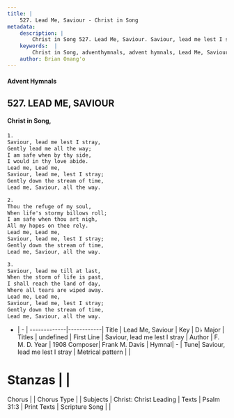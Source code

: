 ```yaml
---
title: |
    527. Lead Me, Saviour - Christ in Song
metadata:
    description: |
        Christ in Song 527. Lead Me, Saviour. Saviour, lead me lest I stray, Gently lead me all the way; I am safe when by thy side, I would in thy love abide. Lead me, Lead me,  Saviour, lead me, lest I stray; Gently down the stream of time, Lead me, Saviour, all the way.
    keywords:  |
        Christ in Song, adventhymnals, advent hymnals, Lead Me, Saviour, Saviour, lead me lest I stray. 
    author: Brian Onang'o
---
```


#### Advent Hymnals
## 527. LEAD ME, SAVIOUR
####  Christ in Song,

```txt
1.
Saviour, lead me lest I stray,
Gently lead me all the way;
I am safe when by thy side,
I would in thy love abide.
Lead me, Lead me, 
Saviour, lead me, lest I stray;
Gently down the stream of time,
Lead me, Saviour, all the way.

2.
Thou the refuge of my soul,
When life's stormy billows roll;
I am safe when thou art nigh,
All my hopes on thee rely.
Lead me, Lead me, 
Saviour, lead me, lest I stray;
Gently down the stream of time,
Lead me, Saviour, all the way.

3.
Saviour, lead me till at last,
When the storm of life is past,
I shall reach the land of day,
Where all tears are wiped away.
Lead me, Lead me, 
Saviour, lead me, lest I stray;
Gently down the stream of time,
Lead me, Saviour, all the way.


```

- |   -  |
-------------|------------|
Title | Lead Me, Saviour |
Key | D♭ Major |
Titles | undefined |
First Line | Saviour, lead me lest I stray |
Author | F. M. D.
Year | 1908
Composer| Frank M. Davis |
Hymnal|  - |
Tune| Saviour, lead me lest I stray |
Metrical pattern | |
# Stanzas |  |
Chorus |  |
Chorus Type |  |
Subjects | Christ: Christ Leading |
Texts | Psalm 31:3 |
Print Texts | 
Scripture Song |  |
    
